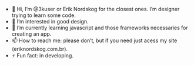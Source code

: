 - 👋 Hi, I’m @3kuser or Erik Nordskog for the closest ones. I’m designer trying to learn some code.
- 👀 I’m interested in good design.
- 🌱 I’m currently learning javascript and those frameworks necessaries for creating an app.
- 📫 How to reach me: please don’t, but if you need just acess my site (eriknordskog.com.br).
- ⚡ Fun fact: in developing.

